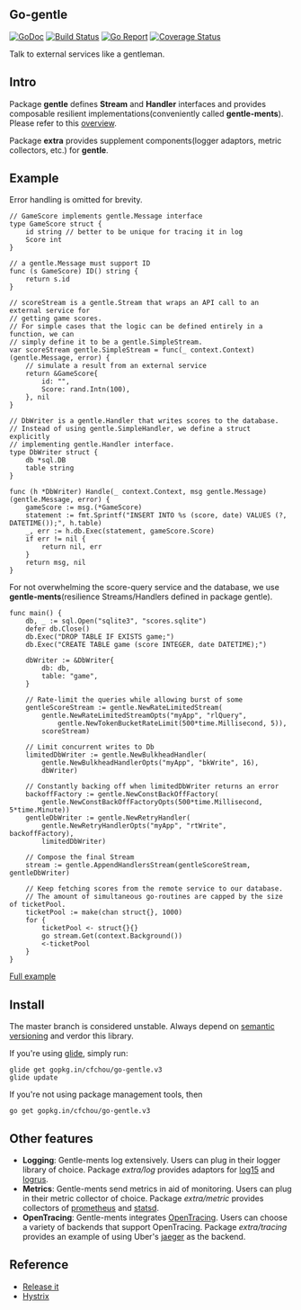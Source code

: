 ## Go-gentle
[![GoDoc](https://godoc.org/github.com/cfchou/go-gentle/gentle?status.svg)](https://godoc.org/github.com/cfchou/go-gentle/gentle) [![Build Status](https://travis-ci.org/cfchou/go-gentle.png?branch=master)](https://travis-ci.org/cfchou/go-gentle) [![Go Report](https://goreportcard.com/badge/gopkg.in/cfchou/go-gentle.v3)](https://goreportcard.com/report/gopkg.in/cfchou/go-gentle.v3) [![Coverage Status](https://coveralls.io/repos/github/cfchou/go-gentle/badge.svg?branch=master)](https://coveralls.io/github/cfchou/go-gentle?branch=master)

Talk to external services like a gentleman.

## Intro
Package __gentle__ defines __Stream__ and __Handler__ interfaces and provides
composable resilient implementations(conveniently called __gentle-ments__).
Please refer to this [overview](https://godoc.org/github.com/cfchou/go-gentle/gentle/#pkg-overview). 

Package __extra__  provides supplement components(logger adaptors, metric collectors, etc.) for __gentle__.


## Example

Error handling is omitted for brevity.

```
// GameScore implements gentle.Message interface
type GameScore struct {
	id string // better to be unique for tracing it in log
	Score int
}

// a gentle.Message must support ID
func (s GameScore) ID() string {
	return s.id
}

// scoreStream is a gentle.Stream that wraps an API call to an external service for
// getting game scores.
// For simple cases that the logic can be defined entirely in a function, we can
// simply define it to be a gentle.SimpleStream.
var scoreStream gentle.SimpleStream = func(_ context.Context) (gentle.Message, error) {
	// simulate a result from an external service
	return &GameScore{
		id: "",
		Score: rand.Intn(100),
	}, nil
}

// DbWriter is a gentle.Handler that writes scores to the database.
// Instead of using gentle.SimpleHandler, we define a struct explicitly
// implementing gentle.Handler interface.
type DbWriter struct {
	db *sql.DB
	table string
}

func (h *DbWriter) Handle(_ context.Context, msg gentle.Message) (gentle.Message, error) {
	gameScore := msg.(*GameScore)
	statement := fmt.Sprintf("INSERT INTO %s (score, date) VALUES (?, DATETIME());", h.table)
	_, err := h.db.Exec(statement, gameScore.Score)
	if err != nil {
		return nil, err
	}
	return msg, nil
}
```

For not overwhelming the score-query service and the database, we use
__gentle-ments__(resilience Streams/Handlers defined in package gentle).

```
func main() {
	db, _ := sql.Open("sqlite3", "scores.sqlite")
	defer db.Close()
	db.Exec("DROP TABLE IF EXISTS game;")
	db.Exec("CREATE TABLE game (score INTEGER, date DATETIME);")

	dbWriter := &DbWriter{
		db: db,
		table: "game",
	}

	// Rate-limit the queries while allowing burst of some
	gentleScoreStream := gentle.NewRateLimitedStream(
		gentle.NewRateLimitedStreamOpts("myApp", "rlQuery",
			gentle.NewTokenBucketRateLimit(500*time.Millisecond, 5)),
		scoreStream)

	// Limit concurrent writes to Db
	limitedDbWriter := gentle.NewBulkheadHandler(
		gentle.NewBulkheadHandlerOpts("myApp", "bkWrite", 16),
		dbWriter)

	// Constantly backing off when limitedDbWriter returns an error
	backoffFactory := gentle.NewConstBackOffFactory(
		gentle.NewConstBackOffFactoryOpts(500*time.Millisecond, 5*time.Minute))
	gentleDbWriter := gentle.NewRetryHandler(
		gentle.NewRetryHandlerOpts("myApp", "rtWrite", backoffFactory),
		limitedDbWriter)

	// Compose the final Stream
	stream := gentle.AppendHandlersStream(gentleScoreStream, gentleDbWriter)

	// Keep fetching scores from the remote service to our database.
	// The amount of simultaneous go-routines are capped by the size of ticketPool.
	ticketPool := make(chan struct{}, 1000)
	for {
		ticketPool <- struct{}{}
		go stream.Get(context.Background())
		<-ticketPool
	}
}
```

[Full example](https://gist.github.com/c2ac4060aaf0fcada38a3d85b3c07a71)

## Install

The master branch is considered unstable. Always depend on [semantic versioning](http://semver.org/) and verdor this library.

If you're using [glide](https://glide.sh/), simply run:
```
glide get gopkg.in/cfchou/go-gentle.v3
glide update
```

If you're not using package management tools, then
```
go get gopkg.in/cfchou/go-gentle.v3
```


## Other features
* __Logging__: Gentle-ments log extensively. Users can plug in their logger library
of choice. Package _extra/log_ provides adaptors for [log15](https://github.com/inconshreveable/log15)
and [logrus](https://github.com/sirupsen/logrus).
* __Metrics__: Gentle-ments send metrics in aid of monitoring. Users can plug in
their metric collector of choice. Package _extra/metric_ provides collectors
of [prometheus](http://http://prometheus.io/) and [statsd](https://github.com/etsy/statsd/).
* __OpenTracing__: Gentle-ments integrates [OpenTracing](https://github.com/opentracing/opentracing-go).
Users can choose a variety of backends that support OpenTracing. Package
_extra/tracing_ provides an example of using Uber's [jaeger](https://github.com/uber/jaeger)
as the backend.


## Reference

* [Release it](https://pragprog.com/book/mnee/release-it)
* [Hystrix](https://github.com/Netflix/Hystrix/wiki)
